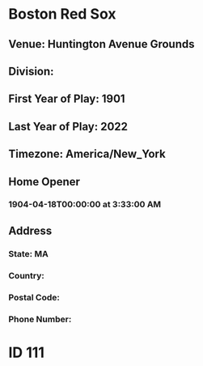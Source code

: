 # Boston Red Sox
## Venue: Huntington Avenue Grounds
## Division: 
## First Year of Play: 1901
## Last Year of Play: 2022
## Timezone: America/New_York
## Home Opener
### 1904-04-18T00:00:00 at 3:33:00 AM
## Address
### 
### State: MA
### Country: 
### Postal Code: 
### Phone Number: 
# ID 111